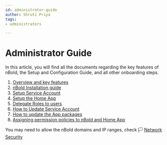 ```yaml
---
id: administrator-guide
author: Shruti Priya
tags:
- administrators

---
```

# Administrator Guide

In this article, you will find all the documents regarding the key features of nBold, the Setup and Configuration Guide, and all other onboarding steps.

1. [Overview and key features](https://docs.nbold.co/administrator-guide/Overview-key-features)
2. [nBold Installation guide](https://docs.nbold.co/administrator-guide/Installation)
3. [Setup Service Account](https://docs.nbold.co/administrator-guide/Service-Account-Setup)
4. [Setup the Home App](https://docs.nbold.co/administrator-guide/homepage-setup)
5. [Delegate Roles to users](https://docs.nbold.co/administrator-guide/delegate-template-catalog-administration)
6. [How to Update Service Account](https://docs.nbold.co/administrator-guide/Update-Service-Account)
7. [How to update the App packages](https://docs.nbold.co/administrator-guide/update-app-packages)
8. [Assigning permission policies to nBold and Home App](https://docs.nbold.co/administrator-guide/allow-nbold-app-and-assign-the-right-teams-permission-policies)

You may need to allow the nBold domains and IP ranges, check 🏳 [Network Security](/trust-center/network-security)